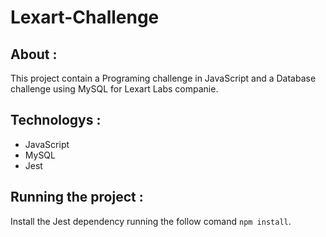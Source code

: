 # Lexart-Challenge

## About :
 This project contain a Programing challenge in JavaScript and a Database challenge using MySQL for Lexart Labs companie.

## Technologys :
- JavaScript
- MySQL
- Jest

## Running the project : 
Install the Jest dependency running the follow comand `npm install`.

<!--  Run the scripts `npm run prestart` and `npm run seed`, these scripts will create and populate the application's database. -->
